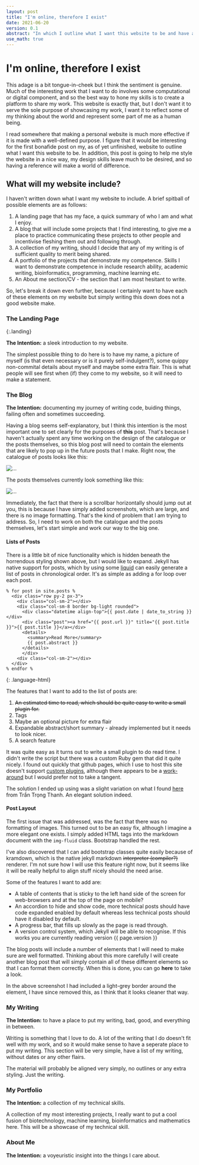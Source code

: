 ```yaml
---
layout: post
title: "I'm online, therefore I exist"
date: 2021-06-20
version: 0.1
abstract: "In which I outline what I want this website to be and have a place to both spitball ideas and have a sandbox to style them."
use_math: true
---
```


# I'm online, therefore I exist

This adage is a bit tongue-in-cheek but I think the sentiment is genuine. Much of the interesting work that I want to do involves some computational or digital component, and so the best way to hone my skills is to create a platform to share my work. This website is exactly that, but I don't want it to serve the sole purpose of showcasing my work, I want it to reflect some of my thinking about the world and represent some part of me as a human being. 

I read somewhere that making a personal website is much more effective if it is made with a well-defined purpose. I figure that it would be interesting for the first bonafide post on my, as of yet unfinished, website to outline what I want this website to be. In addition, this post is going to help me style the website in a nice way, my design skills leave much to be desired, and so having a reference will make a world of difference.

## What will my website include?

I haven't written down what I want my website to include. A brief spitball of possible elements are as follows:

1. A landing page that has my face, a quick summary of who I am and what I enjoy.
2. A blog that will include some projects that I find interesting, to give me a place to practice communicating these projects to other people and incentivise fleshing them out and following through.
3. A collection of my writing, should I decide that any of my writing is of sufficient quality to merit being shared.
4. A portfolio of the projects that demonstrate my competence. Skills I want to demonstrate competence in include research ability, academic writing, bioinformatics, programming, machine learning etc.
5. An About me section/CV - the section that I am most hesitant to write.

So, let's break it down even further, because I certainly want to have each of these elements on my website but simply writing this down does not a good website make. 

### The Landing Page 
{:.landing}

**The Intention:** a sleek introduction to my website.

The simplest possible thing to do here is to have my name, a picture of myself (is that even necessary or is it purely self-indulgent?), some quippy non-commital details about myself and maybe some extra flair. This is what people will see first when (if) they come to my website, so it will need to make a statement. 


### The Blog

**The Intention:** documenting my journey of writing code, buiding things, failing often and sometimes succeeding.

Having a blog seems self-explanatory, but I think this intention is the most important one to set clearly for the purposes of **this** post. That's because I haven't actually spent any time working on the design of the catalogue *or* the posts themselves, so this blog post will need to contain the elements that are likely to pop up in the future posts that I make. Right now, the catalogue of posts looks like this:

<img src="{{ site.posts.directory }}\assets\images\catalogue.png" class="img-fluid" alt="...">

The posts themselves currently look something like this:

<img src="{{ site.posts.directory }}\assets\images\post_layout.png" class="img-fluid" alt="...">

Immediately, the fact that there is a scrollbar horizontally should jump out at you, this is because I have simply added screenshots, which are large, and there is no image formatting. That's the kind of problem that I am trying to address. So, I need to work on both the catalogue and the posts themselves, let's start simple and work our way to the big one.

#### Lists of Posts

There is a little bit of nice functionality which is hidden beneath the horrendous styling shown above, but I would like to expand. Jekyll has native support for posts, which by using some [liquid](https://jekyllrb.com/docs/liquid/) can easily generate a list of posts in chronological order. It's as simple as adding a for loop over each post.

~~~
% for post in site.posts %
  <div class="row py-2 px-3">
    <div class="col-sm-2"></div>
    <div class="col-sm-8 border bg-light rounded">
      <div class="datetime align-top">{{ post.date | date_to_string }}</div>
      <div class="post"><a href="{{ post.url }}" title="{{ post.title }}">{{ post.title }}</a></div>
      <details>
        <summary>Read More</summary>
        {{ post.abstract }}
      </details>
      </div>
    <div class="col-sm-2"></div>
  </div>
% endfor %
~~~
{: .language-html}

The features that I want to add to the list of posts are:

1. <del>An estimated time to read, which should be quite easy to write a small plugin for.</del>
2. Tags
3. Maybe an optional picture for extra flair
4. Expandable abstract/short summary - already implemented but it needs to look nicer.
5. A search feature

It was quite easy as it turns out to write a small plugin to do read time. I didn't write the script but there was a custom Ruby gem that did it quite nicely. I found out quickly that github pages, which I use to host this site doesn't support [custom plugins](https://stackoverflow.com/questions/53215356/jekyll-how-to-use-custom-plugins-with-github-pages), although there appears to be a [work-around](https://learn.cloudcannon.com/jekyll/using-jekyll-plugins/) but I would prefer not to take a tangent.

The solution I ended up using was a slight variation on what I found [here](https://int3ractive.com/blog/2018/jekyll-read-time-without-plugins/) from Trần Trọng Thanh. An elegant solution indeed.

#### Post Layout

The first issue that was addressed, was the fact that there was no formatting of images. This turned out to be an easy fix, although I imagine a more elegant one exists. I simply added HTML tags into the markdown document with the `img-fluid` class. Bootstrap handled the rest.

I've also discovered that I can add bootstrap classes quite easily because of kramdown, which is the native jekyll markdown <del>interpreter (compiler?)</del> renderer. I'm not sure how I will use this feature right now, but it seems like it will be really helpful to align stuff nicely should the need arise.

Some of the features I want to add are:

- A table of contents that is sticky to the left hand side of the screen for web-browsers and at the top of the page on mobile?
- An accordion to hide and show code, more technical posts should have code expanded enabled by default whereas less technical posts should have it disabled by default.
- A progress bar, that fills up slowly as the page is read through.
- A version control system, which Jekyll will be able to recognise. If this works you are currently reading version {{ page.version }}

The blog posts will include a number of elements that I will need to make sure are well formatted. Thinking about this more carefully I will create another blog post that will simply contain all of these different elements so that I can format them correctly. When this is done, you can go **here** to take a look.

In the above screenshot I had included a light-grey border around the element, I have since removed this, as I think that it looks cleaner that way.


### My Writing

**The Intention:** to have a place to put my writing, bad, good, and everything in between.

Writing is something that I love to do. A lot of the writing that I do doesn't fit well with my work, and so it would make sense to have a seperate place to put my writing. This section will be very simple, have a list of my writing, without dates or any other flairs.

The material will probably be aligned very simply, no outlines or any extra styling. Just the writing.

### My Portfolio

**The Intention:** a collection of my technical skills.

A collection of my most interesting projects, I really want to put a cool fusion of biotechnology, machine learning, bioinformatics and mathematics here. This will be a showcase of my technical skill.

### About Me 

**The Intention:** a voyeuristic insight into the things I care about.

